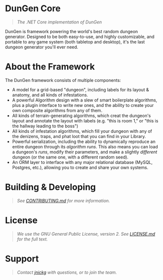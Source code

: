 # DunGen Core
> _The .NET Core implementation of DunGen_

DunGen is framework powering the world's best random dungeon generator. Designed to be both easy-to-use, and highly customizable, and portable to any game system (both tabletop and desktop), it's the last dungeon generator you'll ever need.
# About the Framework
The DunGen framework consists of multiple components:

* A model for a grid-based "dungeon", including labels for its layout & anatomy, and all kinds of infestations.
* A powerful Algorithm design with a slew of smart boilerplate algorithms, plus a plugin interface to write new ones, and the ability to create your own composite algorithms from any of them.
* All kinds of terrain-generating algorithms, which creat the dungeon's layout and annotate the layout with labels (e.g. "this is room 1," or "this is the hallway leading to the boss")
* All kinds of infestation algorithms, which fill your dungeon with any of the denizens, traps, and phat loot that you can find in your Library.
* Powerful serialization, including the ability to dynamically reproduce an entire dungeon through its _algorithm runs_. This also means you can load a dungeon's _runs_, modify their parameters, and make a slightly _different_ dungeon (or the same one, with a different random seed).
* An ORM layer to interface with any major relational database (MySQL, Postgres, etc.), allowing you to create and share your own systems.

# Building & Developing
> _See [CONTRIBUTING.md](./CONTRIBUTING.md) for more information._

# License
> _We use the GNU General Public License, version 2. See [LICENSE.md](./LICENSE.md) for the full text._

# Support
> _Contact [jnickg](https://github.com/jnickg/) with questions, or to join the team._